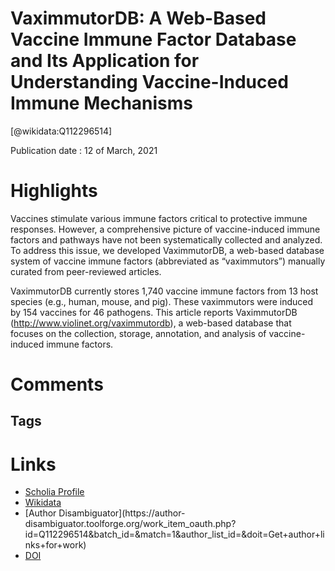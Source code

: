 
VaximmutorDB: A Web-Based Vaccine Immune Factor Database and Its Application for Understanding Vaccine-Induced Immune Mechanisms
================================================================================================================================
  
  [@wikidata:Q112296514]  
  
Publication date : 12 of March, 2021  

# Highlights
Vaccines stimulate various immune factors critical to protective immune responses. However, a comprehensive picture of vaccine-induced immune factors and pathways have not been systematically collected and analyzed. To address this issue, we developed VaximmutorDB, a web-based database system of vaccine immune factors (abbreviated as “vaximmutors”) manually curated from peer-reviewed articles. 

VaximmutorDB currently stores 1,740 vaccine immune factors from 13 host species (e.g., human, mouse, and pig). These vaximmutors were induced by 154 vaccines for 46 pathogens.
This article reports VaximmutorDB (http://www.violinet.org/vaximmutordb), a web-based database that focuses on the collection, storage, annotation, and analysis of vaccine-induced immune factors.
<!-- site is down -->


# Comments

## Tags

# Links
  
 * [Scholia Profile](https://scholia.toolforge.org/work/Q112296514)  
 * [Wikidata](https://www.wikidata.org/wiki/Q112296514)  
 * [Author Disambiguator](https://author-
disambiguator.toolforge.org/work_item_oauth.php?id=Q112296514&batch_id=&match=1&author_list_id=&doit=Get+author+links+for+work)  
 * [DOI](https://doi.org/10.3389/FIMMU.2021.639491)  
